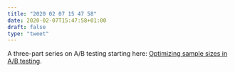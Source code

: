 ```yaml
---
title: "2020 02 07 15 47 58"
date: 2020-02-07T15:47:58+01:00
draft: false
type: "tweet"
---
```

A three-part series on A/B testing starting here: [Optimizing sample sizes in A/B testing](https://chris-said.io/2020/01/10/optimizing-sample-sizes-in-ab-testing-part-I/).
